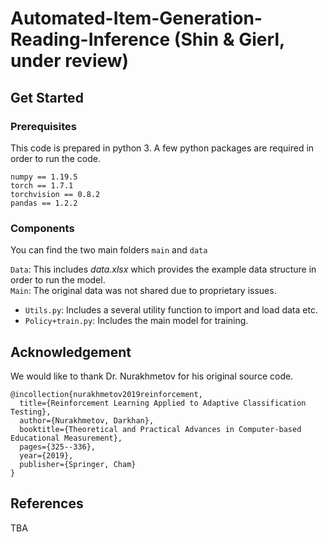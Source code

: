 # Automated-Item-Generation-Reading-Inference (Shin & Gierl, under review)

## Get Started
### Prerequisites
This code is prepared in python 3. A few python packages are required in order to run the code.
```
numpy == 1.19.5
torch == 1.7.1
torchvision == 0.8.2
pandas == 1.2.2
```
### Components 
You can find the two main folders ```main``` and ```data```

``Data``: This includes *data.xlsx* which provides the example data structure in order to run the model.  
```Main```: The original data was not shared due to proprietary issues. 
- ```Utils.py```: Includes a several utility function to import and load data etc.           
- ```Policy+train.py```: Includes the main model for training. 

## Acknowledgement 
We would like to thank Dr. Nurakhmetov for his original source code.  
```
@incollection{nurakhmetov2019reinforcement,
  title={Reinforcement Learning Applied to Adaptive Classification Testing},
  author={Nurakhmetov, Darkhan},
  booktitle={Theoretical and Practical Advances in Computer-based Educational Measurement},
  pages={325--336},
  year={2019},
  publisher={Springer, Cham}
}
```
## References 
TBA
